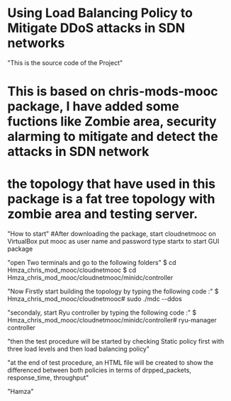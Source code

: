# Using Load Balancing Policy to Mitigate DDoS attacks in SDN networks

"This is the source code of the Project"

# This is based on chris-mods-mooc package, I have added some fuctions like Zombie area, security alarming to mitigate and detect the attacks in SDN network
# the topology that have used in this package is a fat tree topology with zombie area and testing server.

"How to start"
#After downloading the package, start cloudnetmooc on VirtualBox
put mooc as user name and password
type startx to start GUI package

"open Two terminals and go to the following folders"
$ cd Hmza_chris_mod_mooc/cloudnetmooc
$ cd Hmza_chris_mod_mooc/cloudnetmooc/minidc/controller

"Now Firstly start building the topology by typing  the following code :"
$ Hmza_chris_mod_mooc/cloudnetmooc# sudo ./mdc --ddos

"secondaly, start Ryu controller by typing  the following code :"
$  Hmza_chris_mod_mooc/cloudnetmooc/minidc/controller# ryu-manager controller

"then the test procedure will be started by checking Static policy first with three load levels and then load balancing policy"

"at the end of test procedure, an HTML file will be created to show the differenced between both policies in terms of drpped_packets, response_time, throughput"

"Hamza"
